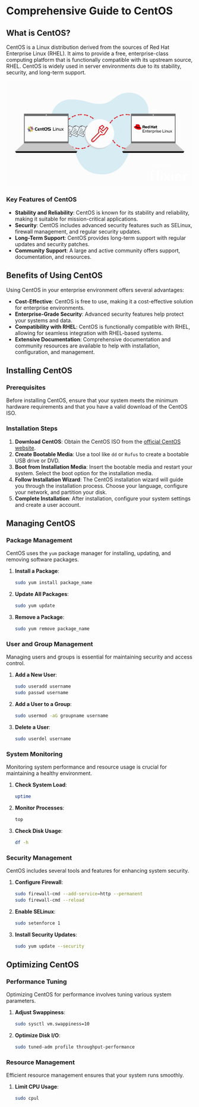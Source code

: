 # Comprehensive Guide to CentOS

## What is CentOS?

CentOS is a Linux distribution derived from the sources of Red Hat Enterprise Linux (RHEL). It aims to provide a free, enterprise-class computing platform that is functionally compatible with its upstream source, RHEL. CentOS is widely used in server environments due to its stability, security, and long-term support.

![image](image/centos.gif)

### Key Features of CentOS

- **Stability and Reliability**: CentOS is known for its stability and reliability, making it suitable for mission-critical applications.
- **Security**: CentOS includes advanced security features such as SELinux, firewall management, and regular security updates.
- **Long-Term Support**: CentOS provides long-term support with regular updates and security patches.
- **Community Support**: A large and active community offers support, documentation, and resources.

## Benefits of Using CentOS

Using CentOS in your enterprise environment offers several advantages:

- **Cost-Effective**: CentOS is free to use, making it a cost-effective solution for enterprise environments.
- **Enterprise-Grade Security**: Advanced security features help protect your systems and data.
- **Compatibility with RHEL**: CentOS is functionally compatible with RHEL, allowing for seamless integration with RHEL-based systems.
- **Extensive Documentation**: Comprehensive documentation and community resources are available to help with installation, configuration, and management.

## Installing CentOS

### Prerequisites

Before installing CentOS, ensure that your system meets the minimum hardware requirements and that you have a valid download of the CentOS ISO.

### Installation Steps

1. **Download CentOS**: Obtain the CentOS ISO from the [official CentOS website](https://www.centos.org/download/).
2. **Create Bootable Media**: Use a tool like `dd` or `Rufus` to create a bootable USB drive or DVD.
3. **Boot from Installation Media**: Insert the bootable media and restart your system. Select the boot option for the installation media.
4. **Follow Installation Wizard**: The CentOS installation wizard will guide you through the installation process. Choose your language, configure your network, and partition your disk.
5. **Complete Installation**: After installation, configure your system settings and create a user account.

## Managing CentOS

### Package Management

CentOS uses the `yum` package manager for installing, updating, and removing software packages.

1. **Install a Package**:

   ```bash
   sudo yum install package_name
   ```

2. **Update All Packages**:

   ```bash
   sudo yum update
   ```

3. **Remove a Package**:
   ```bash
   sudo yum remove package_name
   ```

### User and Group Management

Managing users and groups is essential for maintaining security and access control.

1. **Add a New User**:

   ```bash
   sudo useradd username
   sudo passwd username
   ```

2. **Add a User to a Group**:

   ```bash
   sudo usermod -aG groupname username
   ```

3. **Delete a User**:
   ```bash
   sudo userdel username
   ```

### System Monitoring

Monitoring system performance and resource usage is crucial for maintaining a healthy environment.

1. **Check System Load**:

   ```bash
   uptime
   ```

2. **Monitor Processes**:

   ```bash
   top
   ```

3. **Check Disk Usage**:
   ```bash
   df -h
   ```

### Security Management

CentOS includes several tools and features for enhancing system security.

1. **Configure Firewall**:

   ```bash
   sudo firewall-cmd --add-service=http --permanent
   sudo firewall-cmd --reload
   ```

2. **Enable SELinux**:

   ```bash
   sudo setenforce 1
   ```

3. **Install Security Updates**:
   ```bash
   sudo yum update --security
   ```

## Optimizing CentOS

### Performance Tuning

Optimizing CentOS for performance involves tuning various system parameters.

1. **Adjust Swappiness**:

   ```bash
   sudo sysctl vm.swappiness=10
   ```

2. **Optimize Disk I/O**:
   ```bash
   sudo tuned-adm profile throughput-performance
   ```

### Resource Management

Efficient resource management ensures that your system runs smoothly.

1. **Limit CPU Usage**:
   ```bash
   sudo cpul
   ```
